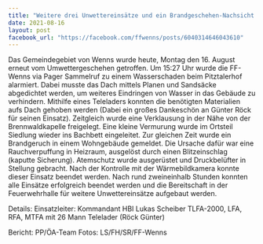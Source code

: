```yaml
---
title: "Weitere drei Unwettereinsätze und ein Brandgeschehen-Nachsicht für die Feuerwehr Wenns"
date: 2021-08-16
layout: post
facebook_url: "https://facebook.com/ffwenns/posts/6040314646043610"
---
```


Das Gemeindegebiet von Wenns wurde heute, Montag den 16. August erneut vom Umwettergeschehen getroffen. Um 15:27 Uhr wurde die FF-Wenns via Pager Sammelruf zu einem Wasserschaden beim Pitztalerhof alarmiert. 
Dabei musste das Dach mittels Planen und Sandsäcke abgedichtet werden, um weiteres Eindringen von Wasser in das Gebäude zu verhindern. Mithilfe eines Teleladers konnten die benötigten Materialien aufs Dach gehoben werden (Dabei ein großes Dankeschön an Günter Röck für seinen Einsatz). Zeitgleich wurde eine Verklausung in der Nähe von der Brennwaldkapelle freigelegt. Eine kleine Vermurung wurde im Ortsteil Siedlung wieder ins Bachbett eingeleitet. Zur gleichen Zeit wurde ein Brandgeruch in einem Wohngebäude gemeldet. Die Ursache dafür war eine Rauchverpuffung in Heizraum, ausgelöst durch einen Blitzeinschlag (kaputte Sicherung). Atemschutz wurde ausgerüstet und Druckbelüfter in Stellung gebracht. Nach der Kontrolle mit der Wärmebildkamera konnte dieser Einsatz beendet werden.
Nach rund zweineinhalb Stunden konnten alle Einsätze erfolgreich beendet werden und die Bereitschaft in der Feuerwehrhalle für weitere Unwettereinsätze aufgebaut werden. 

Details:
Einsatzleiter: Kommandant HBI Lukas Scheiber
TLFA-2000, LFA, RFA, MTFA mit 26 Mann
Telelader (Röck Günter)

Bericht: PP/ÖA-Team
Fotos: LS/FH/SR/FF-Wenns